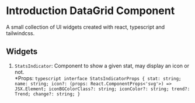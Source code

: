 # Introduction DataGrid Component

A small collection of UI widgets created with react, typescript and tailwindcss.

## Widgets

1. `StatsIndicator`: Component to show a given stat, may display an icon or not.\
    \*Props:
   `typescript interface StatsIndicatorProps { stat: string; name: string; icon?: (props: React.ComponentProps<'svg'>) => JSX.Element; iconBGColorClass?: string; iconColor?: string; trend?: Trend; change?: string; } `
